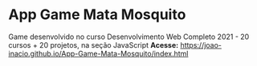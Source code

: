 # App Game Mata Mosquito
 Game desenvolvido no curso  Desenvolvimento Web Completo 2021 - 20 cursos + 20 projetos, na seção JavaScript
**Acesse:** https://joao-inacio.github.io/App-Game-Mata-Mosquito/index.html